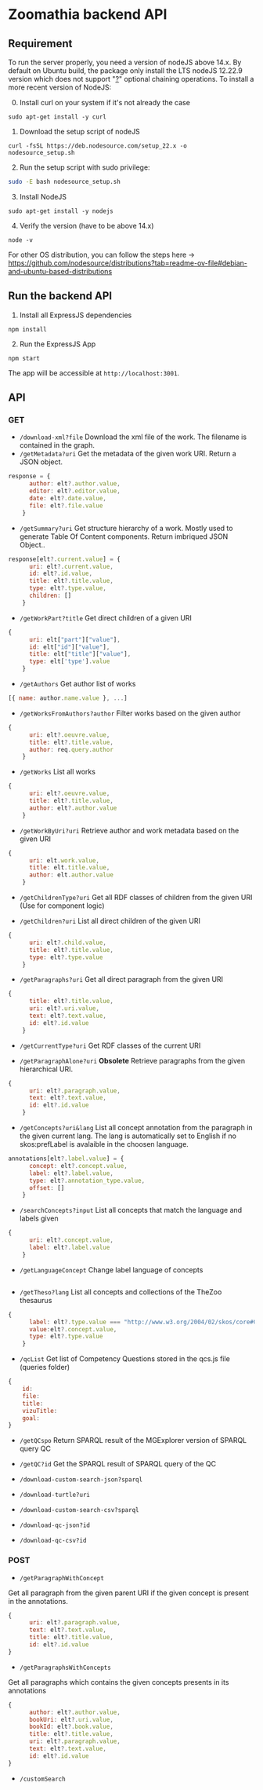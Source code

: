 # Zoomathia backend API



## Requirement

To run the server properly, you need a version of nodeJS above 14.x. By default on Ubuntu build, the package only install the LTS nodeJS 12.22.9 version which does not support "[?](https://developer.mozilla.org/en-US/docs/Web/JavaScript/Reference/Operators/Optional_chaining)" optional chaining operations. To install a more recent version of NodeJS:

0. Install curl on your system if it's not already the case

```shell
sudo apt-get install -y curl
```

1. Download the setup script of nodeJS

```shell
curl -fsSL https://deb.nodesource.com/setup_22.x -o nodesource_setup.sh
```

2. Run the setup script with sudo privilege:


```sh
sudo -E bash nodesource_setup.sh
```

3. Install NodeJS

```shell
sudo apt-get install -y nodejs
```

4. Verify the version (have to be above 14.x)

```shell
node -v
```

For other OS distribution, you can follow the steps here -> https://github.com/nodesource/distributions?tab=readme-ov-file#debian-and-ubuntu-based-distributions



## Run the backend API

1. Install all ExpressJS dependencies

```shell
npm install
```

2. Run the ExpressJS App

```shell
npm start
```

The app will be accessible at `http://localhost:3001`.

## API

### GET

- `/download-xml?file`
Download the xml file of the work. The filename is contained in the graph.
- `/getMetadata?uri`
Get the metadata of the given work URI. Return a JSON object.
```js
response = {
      author: elt?.author.value,
      editor: elt?.editor.value,
      date: elt?.date.value,
      file: elt?.file.value
    }
```

- `/getSummary?uri`
Get structure hierarchy of a work. Mostly used to generate Table Of Content components.
Return imbriqued JSON Object..
```js
response[elt?.current.value] = {
      uri: elt?.current.value,
      id: elt?.id.value,
      title: elt?.title.value,
      type: elt?.type.value,
      children: []
    }
```

- `/getWorkPart?title` Get direct children of a given URI
```js
{
      uri: elt["part"]["value"],
      id: elt["id"]["value"],
      title: elt["title"]["value"],
      type: elt['type'].value
    }
```
- `/getAuthors` Get author list of works
```js
[{ name: author.name.value }, ...]
```
- `/getWorksFromAuthors?author` Filter works based on the given author
```js
{
      uri: elt?.oeuvre.value,
      title: elt?.title.value,
      author: req.query.author
    }
```
- `/getWorks` List all works
```js
{
      uri: elt?.oeuvre.value,
      title: elt?.title.value,
      author: elt?.author.value
    }
```
- `/getWorkByUri?uri` Retrieve author and work metadata based on the given URI
```js
{
      uri: elt.work.value,
      title: elt.title.value,
      author: elt.author.value
    }
```

- `/getChildrenType?uri` Get all RDF classes of children from the given URI (Use for component logic)

- `/getChildren?uri` List all direct children of the given URI
```js
{
      uri: elt?.child.value,
      title: elt?.title.value,
      type: elt?.type.value
    }
```
- `/getParagraphs?uri` Get all direct paragraph from the given URI
```js
{
      title: elt?.title.value,
      uri: elt?.uri.value,
      text: elt?.text.value,
      id: elt?.id.value
    }
```
- `/getCurrentType?uri` Get RDF classes of the current URI

- `/getParagraphAlone?uri` **Obsolete** Retrieve paragraphs from the given hierarchical URI.

```js
{
      uri: elt?.paragraph.value,
      text: elt?.text.value,
      id: elt?.id.value
    }
```
- `/getConcepts?uri&lang` List all concept annotation from the paragraph in the given current lang. The lang is automatically set to English if no skos:prefLabel is avalaible in the choosen language.
```js
annotations[elt?.label.value] = {
      concept: elt?.concept.value,
      label: elt?.label.value,
      type: elt?.annotation_type.value,
      offset: []
    }
```
- `/searchConcepts?input` List all concepts that match the language and labels given
```js
{
      uri: elt?.concept.value,
      label: elt?.label.value
    }
```

- `/getLanguageConcept` Change label language of concepts
```js
```
- `/getTheso?lang` List all concepts and collections of the TheZoo thesaurus
```js
{
      label: elt?.type.value === "http://www.w3.org/2004/02/skos/core#Collection" ? elt?.label.value + " (Collection)": elt?.label.value,
      value:elt?.concept.value,
      type: elt?.type.value
    }
```
- `/qcList` Get list of Competency Questions stored in the qcs.js file (queries folder)
```js
{
    id:
    file:
    title:
    vizuTitle:
    goal:
}
```
- `/getQCspo` Return SPARQL result of the MGExplorer version of SPARQL query QC

- `/getQC?id` Get the SPARQL result of SPARQL query of the QC

- `/download-custom-search-json?sparql`
- `/download-turtle?uri`
- `/download-custom-search-csv?sparql`
- `/download-qc-json?id`
- `/download-qc-csv?id`

### POST

- `/getParagraphWithConcept` 

Get all paragraph from the given parent URI if the given concept is present in the annotations.

```js
{
      uri: elt?.paragraph.value,
      text: elt?.text.value,
      title: elt?.title.value,
      id: elt?.id.value
}
 ```
- `/getParagraphsWithConcepts`

Get all paragraphs which contains the given concepts presents in its annotations

```js
{
      author: elt?.author.value,
      bookUri: elt?.uri.value,
      bookId: elt?.book.value,
      title: elt?.title.value,
      uri: elt?.paragraph.value,
      text: elt?.text.value,
      id: elt?.id.value
}
```
- `/customSearch`
